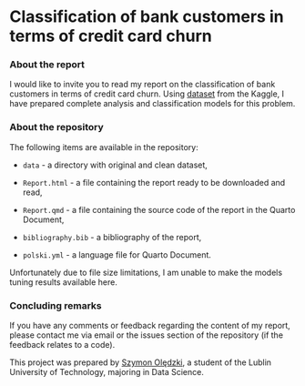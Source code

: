 # Classification of bank customers in terms of credit card churn

### About the report

I would like to invite you to read my report on the classification of bank customers in terms of credit card churn. Using [dataset](https://www.kaggle.com/datasets/anwarsan/credit-card-bank-churn/data?select=credit_card_churn.csv) from the Kaggle, I have prepared complete analysis and classification models for this problem.

### About the repository

The following items are available in the repository:

- `data` - a directory with original and clean dataset,

- `Report.html` - a file containing the report ready to be downloaded and read,

- `Report.qmd` - a file containing the source code of the report in the Quarto Document,

- `bibliography.bib` - a bibliography of the report,

- `polski.yml` - a language file for Quarto Document.

Unfortunately due to file size limitations, I am unable to make the models tuning results available here.

### Concluding remarks

If you have any comments or feedback regarding the content of my report, please contact me via email or the issues section of the repository (if the feedback relates to a code).

This project was prepared by [Szymon Olędzki](https://github.com/spoledzki), a student of the Lublin University of Technology, majoring in Data Science.
